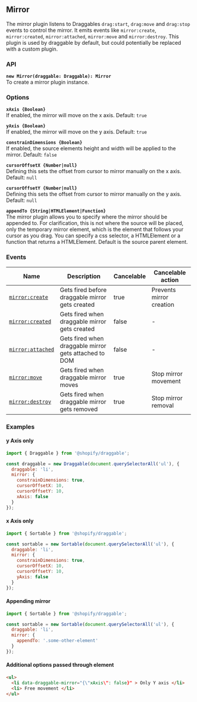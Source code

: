## Mirror

The mirror plugin listens to Draggables `drag:start`, `drag:move` and `drag:stop` events to control the mirror.
It emits events like `mirror:create`, `mirror:created`, `mirror:attached`, `mirror:move` and `mirror:destroy`.
This plugin is used by draggable by default, but could potentially be replaced with a custom plugin.

### API

**`new Mirror(draggable: Draggable): Mirror`**  
To create a mirror plugin instance.

### Options

**`xAxis {Boolean}`**  
If enabled, the mirror will move on the x axis. Default: `true`

**`yAxis {Boolean}`**  
If enabled, the mirror will move on the y axis. Default: `true`

**`constrainDimensions {Boolean}`**  
If enabled, the source elements height and width will be applied to the mirror. Default: `false`

**`cursorOffsetX {Number|null}`**  
Defining this sets the offset from cursor to mirror manually on the x axis. Default: `null`

**`cursorOffsetY {Number|null}`**  
Defining this sets the offset from cursor to mirror manually on the y axis. Default: `null`

**`appendTo {String|HTMLElement|Function}`**  
The mirror plugin allows you to specify where the mirror should be appended to. For clarification,
this is not where the source will be placed, only the temporary mirror element, which is the element
that follows your cursor as you drag. You can specify a css selector, a HTMLElement or a function
that returns a HTMLElement. Default is the source parent element.

### Events

| Name                                | Description                                           | Cancelable | Cancelable action        |
| ----------------------------------- | ----------------------------------------------------- | ---------- | ------------------------ |
| [`mirror:create`][mirrorcreate]     | Gets fired before draggable mirror gets created       | true       | Prevents mirror creation |
| [`mirror:created`][mirrorcreated]   | Gets fired when draggable mirror gets created         | false      | -                        |
| [`mirror:attached`][mirrorattached] | Gets fired when draggable mirror gets attached to DOM | false      | -                        |
| [`mirror:move`][mirrormove]         | Gets fired when draggable mirror moves                | true       | Stop mirror movement     |
| [`mirror:destroy`][mirrordestroy]   | Gets fired when draggable mirror gets removed         | true       | Stop mirror removal      |

[mirrorcreate]: MirrorEvent#mirrorcreateevent
[mirrorcreated]: MirrorEvent#mirrorcreatedevent
[mirrorattached]: MirrorEvent#mirrorattachedevent
[mirrormove]: MirrorEvent#mirrormoveevent
[mirrordestroy]: MirrorEvent#mirrordestroyevent

### Examples

#### y Axis only

```js
import { Draggable } from '@shopify/draggable';

const draggable = new Draggable(document.querySelectorAll('ul'), {
  draggable: 'li',
  mirror: {
    constrainDimensions: true,
    cursorOffsetX: 10,
    cursorOffsetY: 10,
    xAxis: false
  }
});
```

#### x Axis only

```js
import { Sortable } from '@shopify/draggable';

const sortable = new Sortable(document.querySelectorAll('ul'), {
  draggable: 'li',
  mirror: {
    constrainDimensions: true,
    cursorOffsetX: 10,
    cursorOffsetY: 10,
    yAxis: false
  }
});
```

#### Appending mirror

```js
import { Sortable } from '@shopify/draggable';

const sortable = new Sortable(document.querySelectorAll('ul'), {
  draggable: 'li',
  mirror: {
    appendTo: '.some-other-element'
  }
});
```

#### Additional options passed through element

```html
<ul>
  <li data-draggable-mirror="{\"xAxis\": false}" > Only Y axis </li>
  <li> Free movement </li>
</ul>
```
